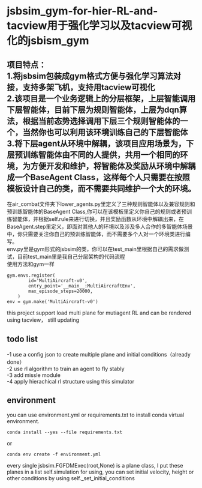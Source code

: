 # jsbsim_gym-for-hier-RL-and-tacview用于强化学习以及tacview可视化的jsbism_gym  
项目特点：  
1.将jsbsim包装成gym格式方便与强化学习算法对接，支持多架飞机，支持用tacview可视化  
2.该项目是一个业务逻辑上的分层框架，上层智能调用下层智能体，目前下层为规则智能体，上层为dqn算法，根据当前态势选择调用下层三个规则智能体的一个，当然你也可以利用该环境训练自己的下层智能体  
3.将下层agent从环境中解耦，该项目应用场景为，下层预训练智能体由不同的人提供，共用一个相同的环境，为方便开发和维护，将智能体及奖励从环境中解耦成一个BaseAgent Class，这样每个人只需要在按照模板设计自己的类，而不需要共同维护一个大的环境。  
------------------------------------------------------  
在air_combat文件夹下lower_agents.py里定义了三种规则智能体以及兼容规则和预训练智能体的BaseAgent Class,你可以在该模板里定义你自己的规则或者预训练智能体，并根据self.rule来进行切换，并且奖励函数从环境中解耦出来，在BaseAgent.step里定义，即面对其他人的环境以及涉及多人合作的多智能体场景中，你只需要关注你自己的预训练智能体，而不需要多个人对一个环境类进行编写。    
env.py里是gym形式的jsbsim的类，你可以在test_main里根据自己的需求做测试，目前test_main里是我自己分层架构的代码流程  
使用方法和gym一样  
```
gym.envs.register(  
        id='MultiAircraft-v0',  
        entry_point='__main__:MultiAircraftEnv',  
        max_episode_steps=20000,  
    )  
env = gym.make('MultiAircraft-v0')  
```  
this project support load multi plane for mutiagent RL and can be rendered using tacview， still updating

## todo list
-1 use a config json to create multiple plane and initial conditions（already done）  
-2 use rl algorithm to train an agent to fly stably  
-3 add missle module  
-4 apply hierachical rl structure using this simulator


## environment  
you can use environment.yml or requirements.txt to install conda virtual environment.  
```
conda install --yes --file requirements.txt  
```
or  
```
conda env create -f environment.yml
```

every single jsbsim.FGFDMExec(root,None) is a plane class, I put these planes in a list self.simulation for using, you can set initial velocity, height or other conditions by using self._set_initial_conditions  



